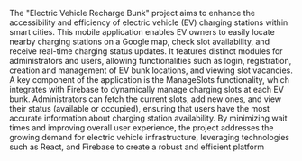 The "Electric Vehicle Recharge Bunk" project aims to enhance the accessibility and efficiency of electric vehicle (EV) charging stations within smart cities. This mobile application enables EV owners to easily locate nearby charging stations on a Google map, check slot availability, and receive real-time charging status updates. It features distinct modules for administrators and users, allowing functionalities such as login, registration, creation and management of EV bunk locations, and viewing slot vacancies. A key component of the application is the ManageSlots functionality, which integrates with Firebase to dynamically manage charging slots at each EV bunk. Administrators can fetch the current slots, add new ones, and view their status (available or occupied), ensuring that users have the most accurate information about charging station availability. By minimizing wait times and improving overall user experience, the project addresses the growing demand for electric vehicle infrastructure, leveraging technologies such as React, and Firebase to create a robust and efficient platform
